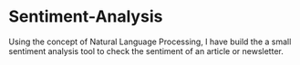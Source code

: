 # Sentiment-Analysis
Using the concept of Natural Language Processing, I have build the a small sentiment analysis tool to check the sentiment of an article or newsletter.
